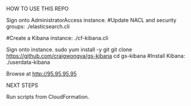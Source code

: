 HOW TO USE THIS REPO

Sign onto AdministratorAccess instance.
#Update NACL and security groups:
./elasticsearch.cli <space>

#Create a Kibana instance:
./cf-kibana.cli <space>

Sign onto instance.
sudo yum install -y git
git clone https://github.com/craigwongva/gs-kibana
cd gs-kibana
#Install Kibana:
./userdata-kibana <space> <username>

Browse at http://95.95.95.95

NEXT STEPS

Run scripts from CloudFormation.
